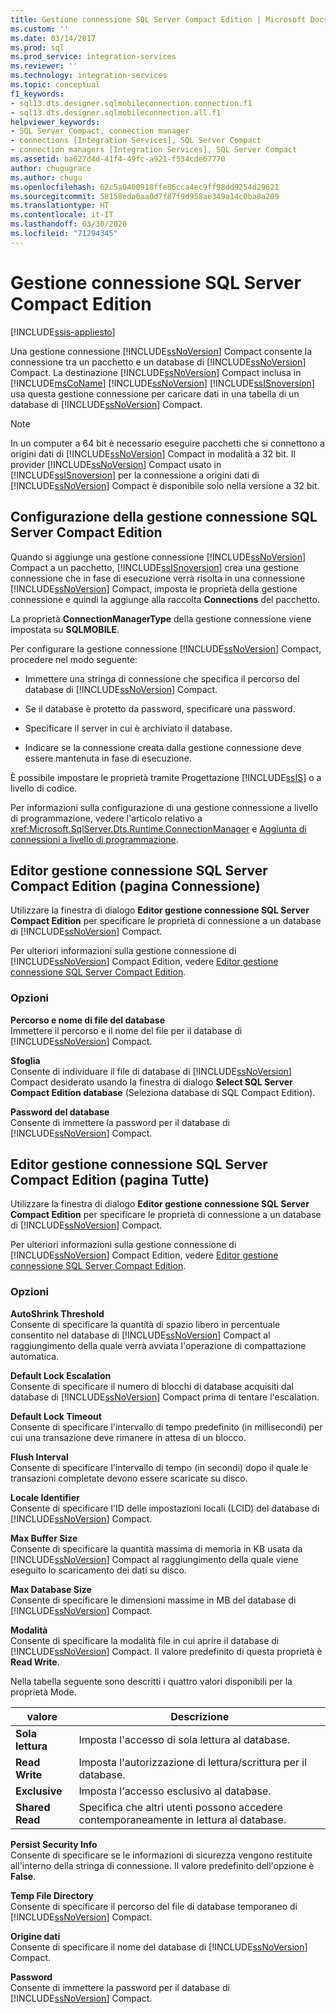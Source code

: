```yaml
---
title: Gestione connessione SQL Server Compact Edition | Microsoft Docs
ms.custom: ''
ms.date: 03/14/2017
ms.prod: sql
ms.prod_service: integration-services
ms.reviewer: ''
ms.technology: integration-services
ms.topic: conceptual
f1_keywords:
- sql13.dts.designer.sqlmobileconnection.connection.f1
- sql13.dts.designer.sqlmobileconnection.all.f1
helpviewer_keywords:
- SQL Server Compact, connection manager
- connections [Integration Services], SQL Server Compact
- connection managers [Integration Services], SQL Server Compact
ms.assetid: ba627d4d-41f4-49fc-a921-f534cde67770
author: chugugrace
ms.author: chugu
ms.openlocfilehash: 62c5a0400918ffe86cca4ec9ff98dd9254d29621
ms.sourcegitcommit: 58158eda0aa0d7f87f9d958ae349a14c0ba8a209
ms.translationtype: HT
ms.contentlocale: it-IT
ms.lasthandoff: 03/30/2020
ms.locfileid: "71294345"
---
```

# <a name="sql-server-compact-edition-connection-manager"></a>Gestione connessione SQL Server Compact Edition

[!INCLUDE[ssis-appliesto](../../includes/ssis-appliesto-ssvrpluslinux-asdb-asdw-xxx.md)]


  Una gestione connessione [!INCLUDE[ssNoVersion](../../includes/ssnoversion-md.md)] Compact consente la connessione tra un pacchetto e un database di [!INCLUDE[ssNoVersion](../../includes/ssnoversion-md.md)] Compact. La destinazione [!INCLUDE[ssNoVersion](../../includes/ssnoversion-md.md)] Compact inclusa in [!INCLUDE[msCoName](../../includes/msconame-md.md)] [!INCLUDE[ssNoVersion](../../includes/ssnoversion-md.md)] [!INCLUDE[ssISnoversion](../../includes/ssisnoversion-md.md)] usa questa gestione connessione per caricare dati in una tabella di un database di [!INCLUDE[ssNoVersion](../../includes/ssnoversion-md.md)] Compact.  
  
> [!NOTE]  
>  In un computer a 64 bit è necessario eseguire pacchetti che si connettono a origini dati di [!INCLUDE[ssNoVersion](../../includes/ssnoversion-md.md)] Compact in modalità a 32 bit. Il provider [!INCLUDE[ssNoVersion](../../includes/ssnoversion-md.md)] Compact usato in [!INCLUDE[ssISnoversion](../../includes/ssisnoversion-md.md)] per la connessione a origini dati di [!INCLUDE[ssNoVersion](../../includes/ssnoversion-md.md)] Compact è disponibile solo nella versione a 32 bit.  
  
## <a name="configuration-the-sql-server-compact-edition-connection-manager"></a>Configurazione della gestione connessione SQL Server Compact Edition  
 Quando si aggiunge una gestione connessione [!INCLUDE[ssNoVersion](../../includes/ssnoversion-md.md)] Compact a un pacchetto, [!INCLUDE[ssISnoversion](../../includes/ssisnoversion-md.md)] crea una gestione connessione che in fase di esecuzione verrà risolta in una connessione [!INCLUDE[ssNoVersion](../../includes/ssnoversion-md.md)] Compact, imposta le proprietà della gestione connessione e quindi la aggiunge alla raccolta **Connections** del pacchetto.  
  
 La proprietà **ConnectionManagerType** della gestione connessione viene impostata su **SQLMOBILE**.  
  
 Per configurare la gestione connessione [!INCLUDE[ssNoVersion](../../includes/ssnoversion-md.md)] Compact, procedere nel modo seguente:  
  
-   Immettere una stringa di connessione che specifica il percorso del database di [!INCLUDE[ssNoVersion](../../includes/ssnoversion-md.md)] Compact.  
  
-   Se il database è protetto da password, specificare una password.  
  
-   Specificare il server in cui è archiviato il database.  
  
-   Indicare se la connessione creata dalla gestione connessione deve essere mantenuta in fase di esecuzione.  
  
 È possibile impostare le proprietà tramite Progettazione [!INCLUDE[ssIS](../../includes/ssis-md.md)] o a livello di codice.  
  
 Per informazioni sulla configurazione di una gestione connessione a livello di programmazione, vedere l'articolo relativo a <xref:Microsoft.SqlServer.Dts.Runtime.ConnectionManager> e [Aggiunta di connessioni a livello di programmazione](../../integration-services/building-packages-programmatically/adding-connections-programmatically.md).  
  
## <a name="sql-server-compact-edition-connection-manager-editor-connection-page"></a>Editor gestione connessione SQL Server Compact Edition (pagina Connessione)
  Utilizzare la finestra di dialogo **Editor gestione connessione SQL Server Compact Edition** per specificare le proprietà di connessione a un database di [!INCLUDE[ssNoVersion](../../includes/ssnoversion-md.md)] Compact.  
  
 Per ulteriori informazioni sulla gestione connessione di [!INCLUDE[ssNoVersion](../../includes/ssnoversion-md.md)] Compact Edition, vedere [Editor gestione connessione SQL Server Compact Edition](../../integration-services/connection-manager/sql-server-compact-edition-connection-manager.md).  
  
### <a name="options"></a>Opzioni  
 **Percorso e nome di file del database**  
 Immettere il percorso e il nome del file per il database di [!INCLUDE[ssNoVersion](../../includes/ssnoversion-md.md)] Compact.  
  
 **Sfoglia**  
 Consente di individuare il file di database di [!INCLUDE[ssNoVersion](../../includes/ssnoversion-md.md)] Compact desiderato usando la finestra di dialogo **Select SQL Server Compact Edition database** (Seleziona database di SQL Compact Edition).  
  
 **Password del database**  
 Consente di immettere la password per il database di [!INCLUDE[ssNoVersion](../../includes/ssnoversion-md.md)] Compact.  
  
## <a name="sql-server-compact-edition-connection-manager-editor-all-page"></a>Editor gestione connessione SQL Server Compact Edition (pagina Tutte)
  Utilizzare la finestra di dialogo **Editor gestione connessione SQL Server Compact Edition** per specificare le proprietà di connessione a un database di [!INCLUDE[ssNoVersion](../../includes/ssnoversion-md.md)] Compact.  
  
 Per ulteriori informazioni sulla gestione connessione di [!INCLUDE[ssNoVersion](../../includes/ssnoversion-md.md)] Compact Edition, vedere [Editor gestione connessione SQL Server Compact Edition](../../integration-services/connection-manager/sql-server-compact-edition-connection-manager.md).  
  
### <a name="options"></a>Opzioni  
 **AutoShrink Threshold**  
 Consente di specificare la quantità di spazio libero in percentuale consentito nel database di [!INCLUDE[ssNoVersion](../../includes/ssnoversion-md.md)] Compact al raggiungimento della quale verrà avviata l'operazione di compattazione automatica.  
  
 **Default Lock Escalation**  
 Consente di specificare il numero di blocchi di database acquisiti dal database di [!INCLUDE[ssNoVersion](../../includes/ssnoversion-md.md)] Compact prima di tentare l'escalation.  
  
 **Default Lock Timeout**  
 Consente di specificare l'intervallo di tempo predefinito (in millisecondi) per cui una transazione deve rimanere in attesa di un blocco.  
  
 **Flush Interval**  
 Consente di specificare l'intervallo di tempo (in secondi) dopo il quale le transazioni completate devono essere scaricate su disco.  
  
 **Locale Identifier**  
 Consente di specificare l'ID delle impostazioni locali (LCID) del database di [!INCLUDE[ssNoVersion](../../includes/ssnoversion-md.md)] Compact.  
  
 **Max Buffer Size**  
 Consente di specificare la quantità massima di memoria in KB usata da [!INCLUDE[ssNoVersion](../../includes/ssnoversion-md.md)] Compact al raggiungimento della quale viene eseguito lo scaricamento dei dati su disco.  
  
 **Max Database Size**  
 Consente di specificare le dimensioni massime in MB del database di [!INCLUDE[ssNoVersion](../../includes/ssnoversion-md.md)] Compact.  
  
 **Modalità**  
 Consente di specificare la modalità file in cui aprire il database di [!INCLUDE[ssNoVersion](../../includes/ssnoversion-md.md)] Compact. Il valore predefinito di questa proprietà è **Read Write**.  
  
 Nella tabella seguente sono descritti i quattro valori disponibili per la proprietà Mode.  
  
|valore|Descrizione|  
|-----------|-----------------|  
|**Sola lettura**|Imposta l'accesso di sola lettura al database.|  
|**Read Write**|Imposta l'autorizzazione di lettura/scrittura per il database.|  
|**Exclusive**|Imposta l'accesso esclusivo al database.|  
|**Shared Read**|Specifica che altri utenti possono accedere contemporaneamente in lettura al database.|  
  
 **Persist Security Info**  
 Consente di specificare se le informazioni di sicurezza vengono restituite all'interno della stringa di connessione. Il valore predefinito dell'opzione è **False**.  
  
 **Temp File Directory**  
 Consente di specificare il percorso del file di database temporaneo di [!INCLUDE[ssNoVersion](../../includes/ssnoversion-md.md)] Compact.  
  
 **Origine dati**  
 Consente di specificare il nome del database di [!INCLUDE[ssNoVersion](../../includes/ssnoversion-md.md)] Compact.  
  
 **Password**  
 Consente di immettere la password per il database di [!INCLUDE[ssNoVersion](../../includes/ssnoversion-md.md)] Compact.  
  
